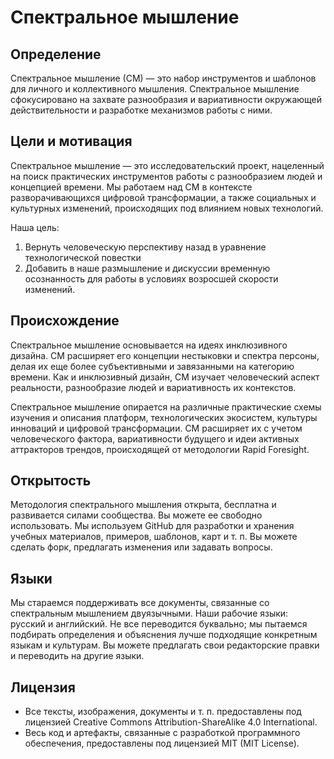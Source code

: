 # Спектральное мышление

## Определение

Спектральное мышление (СМ) — это набор инструментов и шаблонов для личного и коллективного мышления. Спектральное мышление сфокусировано на захвате разнообразия и вариативности окружающей действительности и разработке механизмов работы с ними.


## Цели и мотивация

Спектральное мышление — это исследовательский проект, нацеленный на поиск практических инструментов работы с разнообразием людей и концепцией времени. Мы работаем над СМ в контексте разворачивающихся цифровой трансформации, а также социальных и культурных изменений, происходящих под влиянием новых технологий.

Наша цель:
1. Вернуть человеческую перспективу назад в уравнение технологической повестки
2. Добавить в наше размышление и дискуссии временную осознанность для работы в условиях возросшей скорости изменений.

## Происхождение 

Спектральное мышление основывается на идеях инклюзивного дизайна. СМ расширяет его концепции нестыковки и спектра персоны, делая их еще более субъективными и завязанными на категорию времени. Как и инклюзивный дизайн, СМ изучает человеческий аспект реальности, разнообразие людей и вариативность их контекстов.

Спектральное мышление опирается на различные практические схемы изучения и описания платформ, технологических экосистем, культуры инноваций и цифровой трансформации. СМ расширяет их с учетом человеческого фактора, вариативности будущего и идеи активных аттракторов трендов, происходящей от методологии Rapid Foresight.


## Открытость

Методология спектрального мышления открыта, бесплатна и развивается силами сообщества. Вы можете ее свободно использовать. Мы используем GitHub для разработки и хранения учебных материалов, примеров, шаблонов, карт и т. п. Вы можете сделать форк, предлагать изменения или задавать вопросы.

## Языки

Мы стараемся поддерживать все документы, связанные со спектральным мышлением двуязычными. Наши рабочие языки: русский и английский. Не все переводится буквально; мы пытаемся подбирать определения и объяснения лучше подходящие конкретным языкам и культурам. Вы можете предлагать свои редакторские правки и переводить на другие языки.


## Лицензия

- Все тексты, изображения, документы и т. п. предоставлены под лицензией Creative Commons Attribution-ShareAlike 4.0 International. 
- Весь код и артефакты, связанные с разработкой программного обеспечения, предоставлены под лицензией MIT (MIT License).